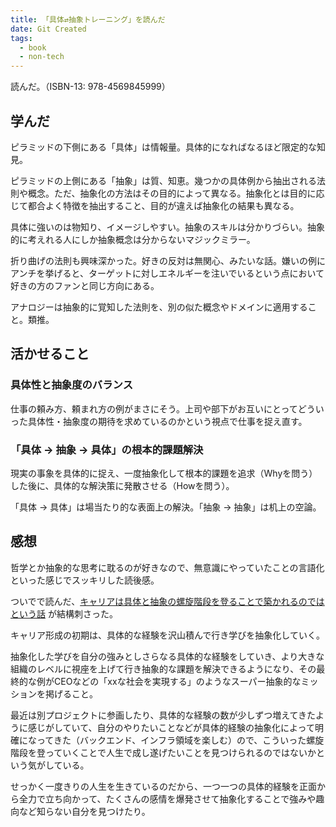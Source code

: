 ```yaml
---
title: 「具体⇄抽象トレーニング」を読んだ
date: Git Created
tags:
  - book
  - non-tech
---
```


読んだ。（ISBN-13: 978-4569845999）

## 学んだ

ピラミッドの下側にある「具体」は情報量。具体的になればなるほど限定的な知見。

ピラミッドの上側にある「抽象」は質、知恵。幾つかの具体例から抽出される法則や概念。ただ、抽象化の方法はその目的によって異なる。抽象化とは目的に応じて都合よく特徴を抽出すること、目的が違えば抽象化の結果も異なる。

具体に強いのは物知り、イメージしやすい。抽象のスキルは分かりづらい。抽象的に考えれる人にしか抽象概念は分からないマジックミラー。

折り曲げの法則も興味深かった。好きの反対は無関心、みたいな話。嫌いの例にアンチを挙げると、ターゲットに対しエネルギーを注いでいるという点において好きの方のファンと同じ方向にある。

アナロジーは抽象的に覚知した法則を、別の似た概念やドメインに適用すること。類推。

## 活かせること

### 具体性と抽象度のバランス

仕事の頼み方、頼まれ方の例がまさにそう。上司や部下がお互いにとってどういった具体性・抽象度の期待を求めているのかという視点で仕事を捉え直す。

### 「具体 → 抽象 → 具体」の根本的課題解決

現実の事象を具体的に捉え、一度抽象化して根本的課題を追求（Whyを問う）した後に、具体的な解決策に発散させる（Howを問う）。

「具体 → 具体」は場当たり的な表面上の解決。「抽象 → 抽象」は机上の空論。

## 感想

哲学とか抽象的な思考に耽るのが好きなので、無意識にやっていたことの言語化といった感じでスッキリした読後感。

ついでで読んだ、[キャリアは具体と抽象の螺旋階段を登ることで築かれるのではという話](https://note.com/danimal141/n/na14d687bcdd9) が結構刺さった。

キャリア形成の初期は、具体的な経験を沢山積んで行き学びを抽象化していく。

抽象化した学びを自分の強みとしさらなる具体的な経験をしていき、より大きな組織のレベルに視座を上げて行き抽象的な課題を解決できるようになり、その最終的な例がCEOなどの「xxな社会を実現する」のようなスーパー抽象的なミッションを掲げること。

最近は別プロジェクトに参画したり、具体的な経験の数が少しずつ増えてきたように感じがしていて、自分のやりたいことなどが具体的経験の抽象化によって明確になってきた（バックエンド、インフラ領域を楽しむ）ので、こういった螺旋階段を登っていくことで人生で成し遂げたいことを見つけられるのではないかという気がしている。

せっかく一度きりの人生を生きているのだから、一つ一つの具体的経験を正面から全力で立ち向かって、たくさんの感情を爆発させて抽象化することで強みや趣向など知らない自分を見つけたり。

